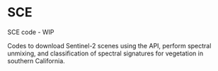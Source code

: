 # SCE
SCE code - WIP

Codes to download Sentinel-2 scenes using the API, perform spectral unmixing, and classification of spectral signatures for vegetation in southern California. 
